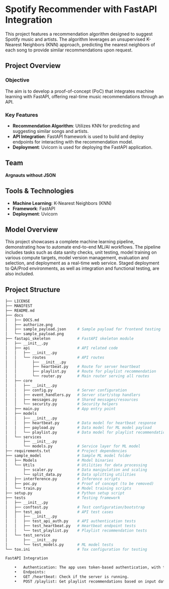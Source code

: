 # Spotify Recommender with FastAPI Integration

This project features a recommendation algorithm designed to suggest Spotify music and artists. The algorithm leverages an unsupervised K-Nearest Neighbors (KNN) approach, predicting the nearest neighbors of each song to provide similar recommendations upon request.

## Project Overview

### Objective
The aim is to develop a proof-of-concept (PoC) that integrates machine learning with FastAPI, offering real-time music recommendations through an API.

### Key Features
- **Recommendation Algorithm**: Utilizes KNN for predicting and suggesting similar songs and artists.
- **API Integration**: FastAPI framework is used to build and deploy endpoints for interacting with the recommendation model.
- **Deployment**: Uvicorn is used for deploying the FastAPI application.

## Team
**Argnauts without JSON**

## Tools & Technologies
- **Machine Learning**: K-Nearest Neighbors (KNN)
- **Framework**: FastAPI
- **Deployment**: Uvicorn

## Model Overview

This project showcases a complete machine learning pipeline, demonstrating how to automate end-to-end ML/AI workflows. The pipeline includes tasks such as data sanity checks, unit testing, model training on various compute targets, model version management, evaluation and selection, and deployment as a real-time web service. Staged deployment to QA/Prod environments, as well as integration and functional testing, are also included.

## Project Structure

```bash
├── LICENSE
├── MANIFEST
├── README.md
├── docs
│   ├── DOCS.md
│   ├── authorize.png
│   ├── sample_payload.json     # Sample payload for frontend testing
│   └── sample_payload.png
├── fastapi_skeleton            # FastAPI skeleton module
│   ├── __init__.py             
│   ├── api                     # API related code
│   │   ├── __init__.py
│   │   └── routes              # API routes
│   │       ├── __init__.py
│   │       ├── heartbeat.py    # Route for server heartbeat
│   │       ├── playlist.py     # Route for playlist recommendation
│   │       └── router.py       # Main router serving all routes
│   ├── core
│   │   ├── __init__.py
│   │   ├── config.py           # Server configuration
│   │   ├── event_handlers.py   # Server start/stop handlers
│   │   ├── messages.py         # Shared messages/resources
│   │   └── security.py         # Security helpers
│   ├── main.py                 # App entry point
│   ├── models
│   │   ├── __init__.py
│   │   ├── heartbeat.py        # Data model for heartbeat response
│   │   ├── payload.py          # Data model for ML model payload
│   │   └── playlist.py         # Data model for playlist recommendations
│   └── services
│       ├── __init__.py      
│       └── models.py           # Service layer for ML model
├── requirements.txt            # Project dependencies
├── sample_model                # Sample ML model folder
│   ├── Models                  # Model binaries
│   └── Utils                   # Utilities for data processing
│       ├── scaler.py           # Data manipulation and scaling
│       └── split_data.py       # Data splitting utilities
│   ├── interference.py         # Inference scripts
│   ├── poc.py                  # Proof of concept (to be removed)
│   └── train.py                # Model training scripts
├── setup.py                    # Python setup script
├── tests                       # Testing framework
│   ├── __init__.py
│   ├── conftest.py             # Test configuration/bootstrap
│   ├── test_api                # API test cases
│   │   ├── __init__.py 
│   │   ├── test_api_auth.py    # API authentication tests
│   │   ├── test_heartbeat.py   # Heartbeat endpoint tests
│   │   └── test_playlist.py    # Playlist recommendation tests
│   └── test_service
│       ├── __init__.py       
│       └── test_models.py      # ML model tests
└── tox.ini                     # Tox configuration for testing

FastAPI Integration

	•	Authentication: The app uses token-based authentication, with tokens stored in a .env file.
	•	Endpoints:
	•	GET /heartbeat: Check if the server is running.
	•	POST /playlist: Get playlist recommendations based on input data.
